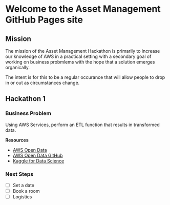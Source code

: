 # Welcome to the Asset Management GitHub Pages site

## Mission
The mission of the Asset Management Hackathon is primarily to increase our knowledge of AWS in a practical setting with a secondary goal of working on business probmlems with the hope that a solution emerges organically.

The intent is for this to be a regular occurance that will allow people to drop in or out as circumstances change.

## Hackathon 1

### Business Problem
Using AWS Services, perform an ETL function that results in transformed data.

**Resources**
- [AWS Open Data](https://registry.opendata.aws/)
- [AWS Open Data GitHub](https://github.com/awslabs/open-data-registry/tree/master/datasets)
- [Kaggle for Data Science](https://www.kaggle.com/)

### Next Steps
- [ ]  Set a date
- [ ]  Book a room
- [ ]  Logistics